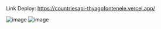 Link Deploy: https://countriesapi-thyagofontenele.vercel.app/

![image](https://user-images.githubusercontent.com/85906622/150661558-7f2b1443-b7d7-40d3-9514-f641a15c066c.png)
![image](https://user-images.githubusercontent.com/85906622/150661575-17baadf0-e474-4dc8-8daf-5dc471b47242.png)
